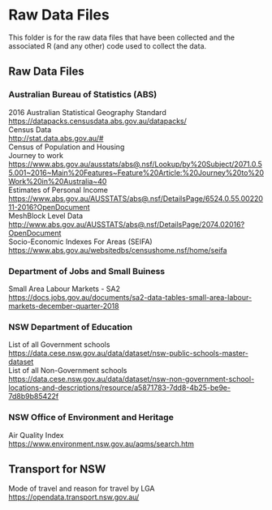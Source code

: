 # Raw Data Files
This folder is for the raw data files that have been collected and the associated R (and any other) code used to collect the data.

## Raw Data Files
### Australian Bureau of Statistics (ABS)
2016 Australian Statistical Geography Standard </br>
https://datapacks.censusdata.abs.gov.au/datapacks/  
Census Data </br>
http://stat.data.abs.gov.au/#  
Census of Population and Housing  
Journey to work  
https://www.abs.gov.au/ausstats/abs@.nsf/Lookup/by%20Subject/2071.0.55.001~2016~Main%20Features~Feature%20Article:%20Journey%20to%20Work%20in%20Australia~40  
Estimates of Personal Income </br>
https://www.abs.gov.au/AUSSTATS/abs@.nsf/DetailsPage/6524.0.55.0022011-2016?OpenDocument  
MeshBlock Level Data  
http://www.abs.gov.au/AUSSTATS/abs@.nsf/DetailsPage/2074.02016?OpenDocument  
Socio-Economic Indexes For Areas (SEIFA)  
https://www.abs.gov.au/websitedbs/censushome.nsf/home/seifa  
### Department of Jobs and Small Buiness
Small Area Labour Markets - SA2  
https://docs.jobs.gov.au/documents/sa2-data-tables-small-area-labour-markets-december-quarter-2018  
### NSW Department of Education
List of all Government schools </br>
https://data.cese.nsw.gov.au/data/dataset/nsw-public-schools-master-dataset </br>
List of all Non-Government schools </br>
https://data.cese.nsw.gov.au/data/dataset/nsw-non-government-school-locations-and-descriptions/resource/a5871783-7dd8-4b25-be9e-7d8b9b85422f  
### NSW Office of Environment and Heritage  
Air Quality Index  
https://www.environment.nsw.gov.au/aqms/search.htm  

## Transport for NSW
Mode of travel and reason for travel by LGA
https://opendata.transport.nsw.gov.au/
